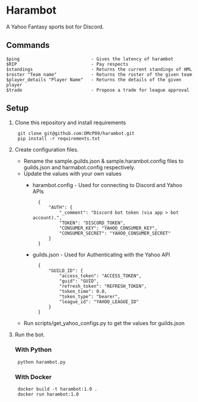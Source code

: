 # Harambot
A Yahoo Fantasy sports bot for Discord.

## Commands
    $ping                           - Gives the latency of harambot
    $RIP                            - Pay respects
    $standings                      - Returns the current standings of HML
    $roster "Team name"             - Returns the roster of the given team
    $player_details "Player Name"   - Returns the details of the given player
    $trade                          - Propose a trade for league approval

## Setup

1. Clone this repository and install requirements

        git clone git@github.com:DMcP89/harambot.git
        pip install -r requirements.txt

2. Create configuration files.

    - Rename the sample.guilds.json & sample.harambot.config files to guilds.json and harmabot.config respectively.
    - Update the values with your own values
        - harambot.config - Used for connecting to Discord and Yahoo APIs

                {
                    "AUTH": {
                        "_comment": "Discord bot token (via app > bot account).",
                        "TOKEN": "DISCORD_TOKEN",
                        "CONSUMER_KEY": "YAHOO_CONSUMER_KEY",
                        "CONSUMER_SECRET": "YAHOO_CONSUMER_SECRET"
                    }
                }
        - guilds.json - Used for Authenticating with the Yahoo API

                {
                    "GUILD_ID": {
                        "access_token": "ACCESS_TOKEN",
                        "guid": "GUID",
                        "refresh_token": "REFRESH_TOKEN",
                        "token_time": 0.0,
                        "token_type": "bearer",
                        "league_id": "YAHOO_LEAGUE_ID"
                    }
                }
    - Run scripts/get_yahoo_configs.py to get the values for guilds.json 

3. Run the bot. 

    ### With Python
        python harambot.py
    ### With Docker
        docker build -t harambot:1.0 .
        docker run harambot:1.0
